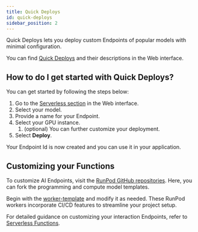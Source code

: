 ```yaml
---
title: Quick Deploys
id: quick-deploys
sidebar_position: 2
---
```


Quick Deploys lets you deploy custom Endpoints of popular models with minimal configuration.

You can find [Quick Deploys](https://www.runpod.io/console/serverless) and their descriptions in the Web interface.

## How to do I get started with Quick Deploys?

You can get started by following the steps below:

1. Go to the [Serverless section](https://www.runpod.io/console/serverless) in the Web interface.
2. Select your model.
3. Provide a name for your Endpoint.
4. Select your GPU instance.
   1. (optional) You can further customize your deployment.
5. Select **Deploy**.

Your Endpoint Id is now created and you can use it in your application.

## Customizing your Functions

To customize AI Endpoints, visit the [RunPod GitHub repositories](https://github.com/runpod-workers).
Here, you can fork the programming and compute model templates.

Begin with the [worker-template](https://github.com/runpod-workers/worker-template) and modify it as needed.
These RunPod workers incorporate CI/CD features to streamline your project setup.

For detailed guidance on customizing your interaction Endpoints, refer to [Serverless Functions](/serverless/serverless-functions).

